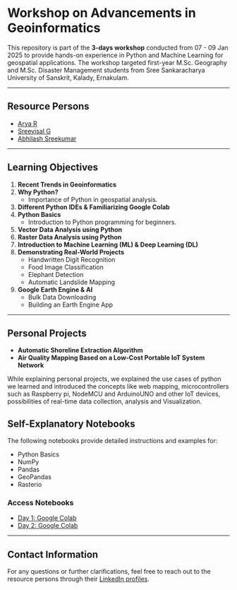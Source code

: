 # Workshop on Advancements in Geoinformatics

This repository is part of the **3-days workshop** conducted from 07 - 09 Jan 2025 to provide hands-on experience in Python and Machine Learning for geospatial applications. The workshop targeted first-year M.Sc. Geography and M.Sc. Disaster Management students from Sree Sankaracharya University of Sanskrit, Kalady, Ernakulam.

---

## **Resource Persons**

- [Arya R](https://www.linkedin.com/in/arya2000/)
- [Sreevisal G](https://www.linkedin.com/in/sreevisal/)
- [Abhilash Sreekumar](https://www.linkedin.com/in/abhilash-sreekumar/)

---

## **Learning Objectives**

1. **Recent Trends in Geoinformatics**
2. **Why Python?**
   - Importance of Python in geospatial analysis.
3. **Different Python IDEs & Familiarizing Google Colab**
4. **Python Basics**
   - Introduction to Python programming for beginners.
5. **Vector Data Analysis using Python**
6. **Raster Data Analysis using Python**
7. **Introduction to Machine Learning (ML) & Deep Learning (DL)**
8. **Demonstrating Real-World Projects**
   - Handwritten Digit Recognition
   - Food Image Classification
   - Elephant Detection
   - Automatic Landslide Mapping
9. **Google Earth Engine & AI**
   - Bulk Data Downloading
   - Building an Earth Engine App

---

## **Personal Projects**

- **Automatic Shoreline Extraction Algorithm**
- **Air Quality Mapping Based on a Low-Cost Portable IoT System Network**
  
While explaining personal projects, we explained the use cases of python we learned and introduced the concepts like web mapping, microcontrollers such as Raspberry pi, NodeMCU and ArduinoUNO and other IoT devices, possibilities of real-time data collection, analysis and Visualization.

## **Self-Explanatory Notebooks**

The following notebooks provide detailed instructions and examples for:

- Python Basics
- NumPy
- Pandas
- GeoPandas
- Rasterio

### Access Notebooks

- [Day 1: Google Colab](https://colab.research.google.com/drive/11-FJGQwIc0izR7yUZ3kHzn09TGJ4jJVZ)
- [Day 2: Google Colab](https://colab.research.google.com/drive/1Kyhfwl4a-4d8iICd4JQb_e7eAzxw5f_W#scrollTo=Yedd8bT__m0E)

---

## **Contact Information**
For any questions or further clarifications, feel free to reach out to the resource persons through their [LinkedIn profiles](#resource-persons).
